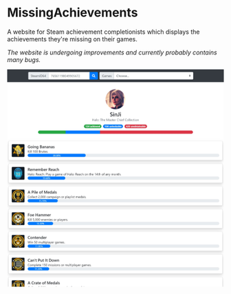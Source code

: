 # MissingAchievements
A website for Steam achievement completionists which displays the achievements they're missing on their games.

*The website is undergoing improvements and currently probably contains many bugs.*

![alt text](preview.jpg)
